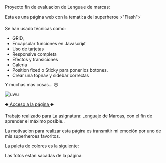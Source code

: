 Proyecto fin de evaluacion de Lenguaje de marcas:

Esta es una página web con la tematica del superheroe ⚡"Flash"⚡

Se han usado técnicas como:

- GRID,
- Encapsular funciones en Javascript
- Uso de tarjetas
- Responsive completa
- Efectos y transiciones
- Galeria
- Position fixed o Sticky para poner los botones.
- Crear una topnav y sidebar correctas

Y muchas mas cosas... 😯


![uwu](https://github.com/Boris027/Proyecto-libre/assets/145535733/209116a4-ef23-493a-b31d-c1ae6ccd82ee)



🢂<a href="https://boris027.github.io/Proyecto-libre/Proyecto%20libre.html">  Acceso a la página  </a>🢀




Trabajo realizado para La asignatura: Lenguaje de Marcas, con el fin de aprender el máximo posible..

La motivacion para realizar esta página es transmitir mi emoción por uno de mis superheroes favoritos.

La paleta de colores es la siguiente:

Las fotos estan sacadas de la página:
